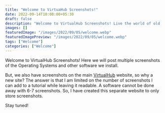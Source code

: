 ```yaml
---
title: "Welcome to VirtuaHub Screenshots!"
date: 2022-09-14T10:08:00+05:30
draft: false
description: "Welcome to VirtualHub Screenshots! Live the world of old Operating Systems though their screenshots."
images: []
featuredImage: "/images/2022/09/05/welcome.webp"
featuredImagePreview: "/images/2022/09/05/welcome.webp"
tags: ["Welcome"]
categories: ["Welcome"]
---
```


Welcome to VirtualHub Screenshots! Here we will post multiple screenshots of the Operating Systems and other software we install.

But, we also have screenshots on the main [VirtualHub](https://www.virtualhub.eu.org) website, so why a new site? The answer is that I am limited on the number of screenshots I can add to a tutorial while leaving it readable. A software cannot be done away with 6-7 screenshots. So, I have created this separate website to only store screenshots.

Stay tuned!
